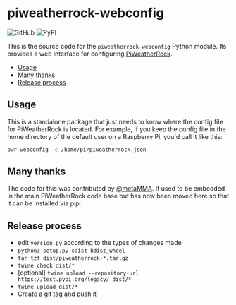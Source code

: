 # piweatherrock-webconfig

![GitHub](https://img.shields.io/github/license/genebean/piweatherrock-webconfig)
![PyPI](https://img.shields.io/pypi/v/piweatherrock-webconfig)

This is the source code for the `piweatherrock-webconfig` Python module. Its provides a web interface for configuring [PiWeatherRock](https://piweatherrock.technicalissues.us).

- [Usage](#usage)
- [Many thanks](#many-thanks)
- [Release process](#release-process)

## Usage

This is a standalone package that just needs to know where the config file for PiWeatherRock is located. For example, if you keep the config file in the home directory of the default user on a Raspberry Pi, you'd call it like this:

```bash
pwr-webconfig -c /home/pi/piweatherrock.json
```

## Many thanks

The code for this was contributed by [@metaMMA](https://github.com/metaMMA). It used to be embedded in the main PiWeatherRock code base but has now been moved here so that it can be installed via pip.

## Release process

- edit `version.py` according to the types of changes made
- `python3 setup.py sdist bdist_wheel`
- `tar tzf dist/piweatherrock-*.tar.gz`
- `twine check dist/*`
- [optional] `twine upload --repository-url https://test.pypi.org/legacy/ dist/*`
- `twine upload dist/*`
- Create a git tag and push it
